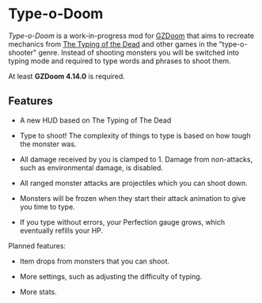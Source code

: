 # Type-o-Doom

*Type-o-Doom* is a work-in-progress mod for [GZDoom](https://zdoom.org/downloads) that aims to recreate mechanics from [The Typing of the Dead](https://en.wikipedia.org/wiki/The_Typing_of_the_Dead) and other games in the "type-o-shooter" genre. Instead of shooting monsters you will be switched into typing mode and required to type words and phrases to shoot them.

At least **GZDoom 4.14.0** is required.

## Features

* A new HUD based on The Typing of The Dead

* Type to shoot! The complexity of things to type is based on how tough the monster was.

* All damage received by you is clamped to 1. Damage from non-attacks, such as environmental damage, is disabled.

* All ranged monster attacks are projectiles which you can shoot down.

* Monsters will be frozen when they start their attack animation to give you time to type.

* If you type without errors, your Perfection gauge grows, which eventually refills your HP.

Planned features:

* Item drops from monsters that you can shoot.

* More settings, such as adjusting the difficulty of typing.

* More stats.


